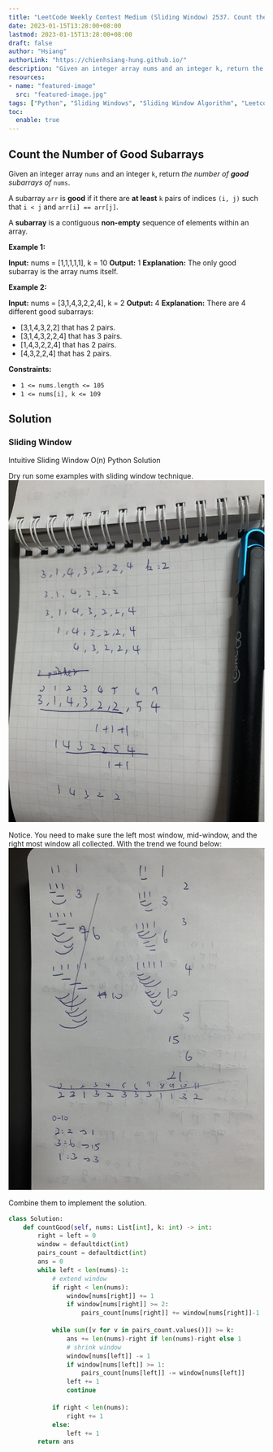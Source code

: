 ```yaml
---
title: "LeetCode Weekly Contest Medium (Sliding Window) 2537. Count the Number of Good Subarrays"
date: 2023-01-15T13:28:00+08:00
lastmod: 2023-01-15T13:28:00+08:00
draft: false
author: "Hsiang"
authorLink: "https://chienhsiang-hung.github.io/"
description: "Given an integer array nums and an integer k, return the number of good subarrays of nums."
resources:
- name: "featured-image"
  src: "featured-image.jpg"
tags: ["Python", "Sliding Windows", "Sliding Window Algorithm", "Leetcode", "Leetcode Medium"]
toc:
  enable: true
---
```

## Count the Number of Good Subarrays

Given an integer array  `nums`  and an integer  `k`, return  _the number of  **good**  subarrays of_  `nums`.

A subarray  `arr`  is  **good**  if it there are  **at least** `k`  pairs of indices  `(i, j)`  such that  `i < j`  and  `arr[i] == arr[j]`.

A  **subarray**  is a contiguous  **non-empty**  sequence of elements within an array.

**Example 1:**

**Input:** nums = [1,1,1,1,1], k = 10
**Output:** 1
**Explanation:** The only good subarray is the array nums itself.

**Example 2:**

**Input:** nums = [3,1,4,3,2,2,4], k = 2
**Output:** 4
**Explanation:** There are 4 different good subarrays:
- [3,1,4,3,2,2] that has 2 pairs.
- [3,1,4,3,2,2,4] that has 3 pairs.
- [1,4,3,2,2,4] that has 2 pairs.
- [4,3,2,2,4] that has 2 pairs.

**Constraints:**

-   `1 <= nums.length <= 105`
-   `1 <= nums[i], k <= 109`

## Solution
### Sliding Window
Intuitive Sliding Window O(n) Python Solution 

Dry run some examples with sliding window technique.
![draft.jpg](draft.jpg "Dry Run")

Notice. You need to make sure the left most window, mid-window, and the right most window all collected. With the trend we found below:
![featured-image.jpg](featured-image.jpg "Find The Trend")

Combine them to implement the solution.
```python
class Solution:
    def countGood(self, nums: List[int], k: int) -> int:
        right = left = 0
        window = defaultdict(int)
        pairs_count = defaultdict(int)
        ans = 0
        while left < len(nums)-1:
            # extend window
            if right < len(nums):
                window[nums[right]] += 1
                if window[nums[right]] >= 2:
                    pairs_count[nums[right]] += window[nums[right]]-1

            while sum([v for v in pairs_count.values()]) >= k:
                ans += len(nums)-right if len(nums)-right else 1
                # shrink window
                window[nums[left]] -= 1
                if window[nums[left]] >= 1:
                    pairs_count[nums[left]] -= window[nums[left]]
                left += 1
                continue

            if right < len(nums):
                right += 1
            else:
                left += 1
        return ans
```